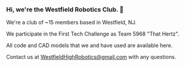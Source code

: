 ### Hi, we're the Westfield Robotics Club. 👋
We're a club of ~15 members based in Westfield, NJ.

We participate in the First Tech Challenge as Team 5968 "That Hertz".

All code and CAD models that we and have used are available here.


Contact us at WestfieldHighRobotics@gmail.com with any questions.
